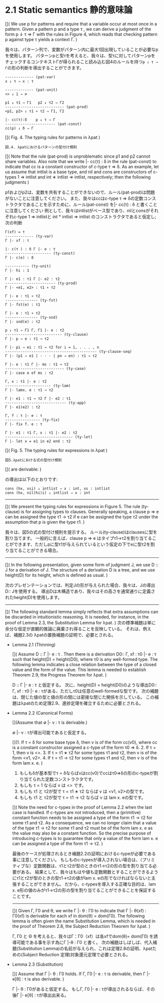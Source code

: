 # 2.1 Static semantics 静的意味論

[](
We use p for patterns and require that a variable occur at most once in a pattern.
Given a pattern p and a type τ , we can derive a judgment of the form p ↓ τ ⇒ Γ with the rules in Figure 4, which reads that checking pattern p against type τ yields a context Γ.
)

我々は、パターン列で、変数がパターン内に最大1回出現していることが必要なpを使用します。
パターンpと型τを考えると、我々は、型τに対してパターンpをチェックするコンテキストΓが得られること読み込む図4のルールを持つ`p ↓ τ ⇒ Γ`の形の判断を導出することができます。

	------------- (pat-var)
	x ↓ τ ⇒ x : τ

	------------- (pat-unit)
	<> ↓ 1 ⇒ ∅

	p1 ↓ τ1 ⇒ Γ1   p2 ↓ τ2 ⇒ Γ2
	--------------------------- (pat-prod)
	<p1, p2> ↓ τ1 ∗ τ2 ⇒ Γ1, Γ2

	|- cc(τ):δ    p ↓ τ ⇒ Γ
	----------------------- (pat-const)
	cc(p) ↓ δ ⇒ Γ

[](
	Fig. 4. The typing rules for patterns in λpat
)

	図.4. λpatにおけるパターンの型付け規則

[](
Note that the rule (pat-prod) is unproblematic since p1 and p2 cannot share variables.
Also note that we write |- cc(τ) : δ in the rule (pat-const) to indicate that cc is a constant constructor of c-type τ ⇒ δ.
As an example, let us assume that intlist is a base type, and nil and cons are constructors of c-types 1 ⇒ intlist and int ∗ intlist ⇒ intlist, respectively;
then the following judgments
)

p1およびp2は、変数を共有することができないので、ルール(pat-prod)は問題がないことに注意してください。
また、我々はccはc-type τ ⇒ δの定数コンストラクタであることを示すために、ルール(pat-const) を|- cc(τ) : δ と書くことに注意してください
例として、我々はintlistがベース型であり、nilとconsがそれぞれc-type 1 ⇒ intlistと int * intlist ⇒ intlist のコンストラクタであると仮定し;
次の判断

	Γ(xf) = τ
	------------- (ty-var)
	Γ |- xf : τ

	|- c(τ ) : δ Γ |- e : τ
	--------------------- (ty-const)
	Γ |- c(e) : δ

	----------- (ty-unit)
	Γ |- hi : 1

	Γ |- e1 : τ1 Γ |- e2 : τ2
	----------------------- (ty-prod)
	Γ |- <e1, e2> : τ1 ∗ τ2

	Γ |- e : τ1 ∗ τ2
	--------------- (ty-fst)
	Γ |- fst(e) : τ1

	Γ |- e : τ1 ∗ τ2
	--------------- (ty-snd)
	Γ |- snd(e) : τ2

	p ↓ τ1 ⇒ Γ1 Γ, Γ1 |- e : τ2
	-------------------------- (ty-clause)
	Γ |- p ⇒ e : τ1 → τ2

	Γ |- pi ⇒ ei : τ1 → τ2 for i = 1, . . . , n
	------------------------------------------ (ty-clause-seq)
	Γ |- (p1 ⇒ e1 | · · · | pn ⇒ en) : τ1 → τ2

	Γ |- e : τ1 Γ |- ms : τ1 → τ2
	--------------------------- (ty-case)
	Γ |- case e of ms : τ2

	Γ, x : τ1 |- e : τ2
	--------------------- (ty-lam)
	Γ |- lamx. e : τ1 → τ2

	Γ |- e1 : τ1 → τ2 Γ |- e2 : τ1
	---------------------------- (ty-app)
	Γ |- e1(e2) : τ2

	Γ, f : τ |- e : τ
	---------------- (ty-fix)
	Γ |- fix f. e : τ

	Γ |- e1 : τ1 Γ, x : τ1 |- e2 : τ2
	------------------------------- (ty-let)
	Γ |- let x = e1 in e2 end : τ2

[](
	Fig. 5. The typing rules for expressions in λpat
)

	図5.λpatにおける式の型付け規則


[](
are derivable:
)

の導出は以下のとおりです:

	cons (hx, xsi) ↓ intlist ⇒ x : int, xs : intlist
	cons (hx, nil(hi)i) ↓ intlist ⇒ x : int

----

[](
We present the typing rules for expressions in Figure 5.
The rule (ty-clause) is for assigning types to clauses.
Generally speaking, a clause p ⇒ e can be assigned the type τ1 → τ2 if e can be assigned the type τ2 under the assumption that p is given the type τ1.
)

我々は、図5の式の型付け規則を提示する。
ルール(ty-clause)はclausesに型を割り当てます。
一般的に言えば、clause p ⇒ e はタイプτ1→τ2を割り当てることができます、ただしpに型τ1が与えられているという仮定の下でeに型τ2を割り当てることができる場合。

----

[](
In the following presentation, given some form of judgment J, we use D :: J for a derivation of J.
The structure of a derivation D is a tree, and we use height(D) for its height, which is defined as usual.
)

次のプレゼンテーションでは、判定Jの形が与えられた場合、我々は、Jの導出D:: Jを使用する。
導出Dは木構造であり、我々はその高さを通常通りに定義されたheight(D)を使用します。

----

[](
The following standard lemma simply reflects that extra assumptions can be discarded in intuitionistic reasoning.
It is needed, for instance, in the proof of Lemma 2.3, the Substitution Lemma for λpat.
)
次の標準補題は単に余分な仮定が直観的推論に廃棄され得ることを反映している。
それは、例えば、補題2.3の λpatの置換補題の証明で、必要とされる。

- Lemma 2.1 (Thinning)

	[](
	Assume D :: Γ |- e : τ .
	Then there is a derivation D0:: Γ, xf : τ0 |- e : τ such that height(D) = height(D0), where τ0 is any well-formed type.
	The following lemma indicates a close relation between the type of a closed value and the form of the value.
	This lemma is needed to establish Theorem 2.9, the Progress Theorem for λpat.
	)

	D :: Γ |- e : τ と仮定する。
	次に、height(D) = height(D0)のような導出D0:: Γ, xf : τ0 |- e : τがある、ただしτ0は任意のwell-formedな型です。
	次の補題は、閉じた値の型と値の形の間には密接な閉じた関係を示している。
	この補題はλpatのため定理2.9、進捗定理を確立するために必要とされる。

- Lemma 2.2 (Canonical Forms)

	[](Assume that ∅ |- v : τ is derivable.)

	∅ |- v : τが導出可能であると仮定する。

	[](1. If τ = δ for some base type δ, then v is of the form cc(v0), where cc is a constant constructor assigned a c-type of the form τ0 ⇒ δ.
	2. If τ = 1, then v is <>.
	3. If τ = τ1 ∗ τ2 for some types τ1 and τ2, then v is of the form <v1, v2>.
	4. If τ = τ1 → τ2 for some types τ1 and τ2, then v is of the form lam x. e.
	)

	1. もしもδが基本型でτ = δならばvはcc(v0)でccはτ0⇒δの形のc-typeが割り当てられた定数コンストラクタです。
	2. もしも τ = 1 ならば v は <> です。
	3. もしも τ1 と τ2が型で τ = τ1 ∗ τ2 ならば v は <v1, v2>の型です。
	4. もしも τ1 と τ2が型で τ = τ1 → τ2 ならば v は lam x. eの型です。

	[](
	Note the need for c-types in the proof of Lemma 2.2 when the last case is handled.
	If c-types are not introduced, then a (primitive) constant function needs to be assigned a type of the form τ1 → τ2 for some τ1 and τ2.
	As a consequence, we can no longer claim that a value of the type τ1 → τ2 for some τ1 and τ2 must be of the form lam x. e as the value may also be a constant function. 
	So the precise purpose of introducing c-types is to guarantee that only a value of the form lam x. e can be assigned a type of the form τ1 → τ2.
	)

	最後のケースが処理されるとき補題2.2の証明におけるc-typeが必要である事に注意してください。
	もしものc-typesが導入されない場合は、（プリミティブな）定数関数は、τ1とτ2が型のときのτ1→τ2の形の型を割り当てる必要がある。
	結果として、我々はもはや値も定数関数とすることができるようにτ1とτ2が型のときの型τ1→τ2の値がlam x. eの形でなければならないと主張することができません。
	だから、c-typesを導入する正確な目的は、lam x. e形の値のみがτ1→τ2の形の型を割り当てることができることを保証することです。

	----

	[](
	Given Γ, Γ0 and θ, we write Γ |- θ : Γ0 to indicate that Γ |- θ(xf) : Γ0(xf) is derivable for each xf in dom(θ) = dom(Γ0).
	The following lemma is often given the name Substitution Lemma, which is needed in the proof of Theorem 2.8, the Subject Reduction Theorem for λpat.
	)

	Γ, Γ0 と Θ を考えると、我々はΓ：Γ0（xf）は各xfでdom(θ)= dom(Γ0) を誘導可能である事を示す為にΓ |-θ : Γ0 と書く。
	次の補題はしばしば、代入補題(Substitution Lemma)の名前が与えられ、これは定理2.8の証明、λpatための(Subject Reduction 定理)対象還元定理で必要とされる。

- Lemma 2.3 (Substitution)

	[](
	Assume that Γ |- θ : Γ0 holds.
	If Γ, Γ0 |- e : τ is derivable, then Γ |- e[θ] : τ is also derivable.
	)

	Γ |- θ : Γ0があると仮定する。
	もしΓ, Γ0 |- e : τが導出されるならば、その後Γ |- e[θ] : τが導出出来る。
